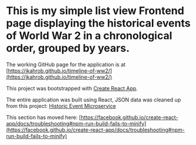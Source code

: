 # This is my simple list view Frontend page displaying the historical events of World War 2 in a chronological order, grouped by years.

The working GitHub page for the application is at 
[https://jkahrob.github.io/timeline-of-ww2/](https://jkahrob.github.io/timeline-of-ww2/)

This project was bootstrapped with [Create React App](https://github.com/facebook/create-react-app).

The entire application was built using React, JSON data was cleaned up from this project:
[Historic Event Microservice](https://github.com/razi-rais/aks-helm-sample/blob/master/data/ww2.json)

This section has moved here: [https://facebook.github.io/create-react-app/docs/troubleshooting#npm-run-build-fails-to-minify](https://facebook.github.io/create-react-app/docs/troubleshooting#npm-run-build-fails-to-minify)
